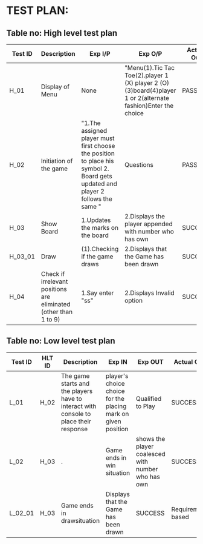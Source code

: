 # TEST PLAN:

## Table no: High level test plan

| **Test ID** | **Description**                                              | **Exp I/P** | **Exp O/P** | **Actual Out** |**Type Of Test**  |    
|-------------|--------------------------------------------------------------|------------|-------------|----------------|------------------|
|  H_01|Display of Menu| None | "Menu(1).Tic Tac Toe(2).player 1 (X) player 2 (O)(3)board(4)player 1 or 2(alternate fashion)Enter the choice | PASS | Scenario|
|  H_02|Initiation of the game |"1.The assigned player must first choose the position to place his symbol 2. Board gets updated and player 2 follows the same " | Questions|PASS|Requirement based |
|  H_03|Show Board | 1.Updates the marks on the board| 2.Displays the player appended with number who has own |SUCCESS|Requirement based |
| H_03_01| Draw| (1).Checking if the game draws | 2.Displays that the Game has been drawn | SUCCESS | Requirement based |
| H_04| Check if irrelevant positions are eliminated (other than 1 to 9) | 1.Say enter "ss" | 2.Displays Invalid option |SUCCESS| Scenario |



## Table no: Low level test plan

| **Test ID** | **HLT ID** | **Description**                                              | **Exp IN** | **Exp OUT** | **Actual Out** |**Type Of Test**  |    
|-------------|-----|--------------------------------------------------------------|------------|-------------|----------------|------------------|
|  L_01|H_02|The game starts and the players have to interact with console to place their response| player's choice choice for the placing mark on given position| Qualified to Play| SUCCESS |Requirement based |
|  L_02|H_03|.|Game ends in win situation|shows the player coalesced with number who has own |SUCCESS|Requirement based|
|  L_02_01 |H_03|Game ends in drawsituation| Displays that the Game has been drawn | SUCCESS |Requirement based|
